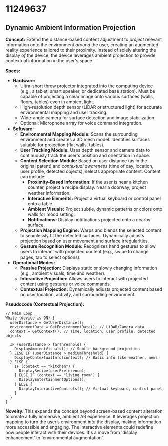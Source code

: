 # 11249637

## Dynamic Ambient Information Projection

**Concept:** Extend the distance-based content adjustment to *project* relevant information onto the environment *around* the user, creating an augmented reality experience tailored to their proximity. Instead of solely altering the display *of* the device, the device leverages ambient projection to provide contextual information *in* the user's space.

**Specs:**

*   **Hardware:**
    *   Ultra-short throw projector integrated into the computing device (e.g., a tablet, smart speaker, or dedicated base station). Must be capable of projecting a clear image onto various surfaces (walls, floors, tables) even in ambient light.
    *   High-resolution depth sensor (LiDAR or structured light) for accurate environmental mapping and user tracking.
    *   Wide-angle camera for surface detection and image stabilization.
    *   Optional: Microphone array for voice command integration.
*   **Software:**
    *   **Environmental Mapping Module:** Scans the surrounding environment and creates a 3D mesh model. Identifies surfaces suitable for projection (flat walls, tables).
    *   **User Tracking Module:**  Uses depth sensor and camera data to continuously track the user's position and orientation in space.
    *   **Content Selection Module:** Based on user distance (as in the original patent) and *contextual awareness* (time of day, location, user profile, detected objects), selects appropriate content.  Content can include:
        *   **Proximity-Based Information:** If the user is near a kitchen counter, project a recipe display. Near a doorway, project weather information.
        *   **Interactive Elements:** Project a virtual keyboard or control panel onto a table.
        *   **Ambient Visuals:**  Project subtle, dynamic patterns or colors onto walls for mood setting.
        *   **Notifications:** Display notifications projected onto a nearby surface.
    *   **Projection Mapping Engine:** Warps and blends the selected content to seamlessly fit the detected surfaces. Dynamically adjusts projection based on user movement and surface irregularities.
    *   **Gesture Recognition Module:** Recognizes hand gestures to allow users to interact with projected content (e.g., swipe to change pages, tap to select options).
*   **Operational Modes:**
    *   **Passive Projection:**  Displays static or slowly changing information (e.g., ambient visuals, time and weather).
    *   **Interactive Projection:**  Allows users to interact with projected content using gestures or voice commands.
    *   **Contextual Projection:**  Dynamically adjusts projected content based on user location, activity, and surrounding environment.

**Pseudocode (Contextual Projection):**

```
// Main Loop
While (device is ON) {
  userDistance = GetUserDistance();
  environmentData = GetEnvironmentData(); // LiDAR/Camera data
  context = GetContext(); // Time, location, user profile, detected objects

  IF (userDistance > farThreshold) {
    DisplayAmbientVisuals(); // Subtle background projection
  } ELSE IF (userDistance > mediumThreshold) {
    DisplayContextualInfo(context); // Basic info like weather, news
  } ELSE {
    IF (context == "kitchen") {
      DisplayRecipe(userPreference);
    } ELSE IF (context == "living room") {
      DisplayEntertainmentOptions();
    } ELSE {
      DisplayInteractiveControls(); // Virtual keyboard, control panel
    }
  }
}
```

**Novelty:** This expands the concept beyond screen-based content alteration to create a fully immersive, ambient AR experience. It leverages projection mapping to turn the user’s environment *into* the display, making information more accessible and engaging.  The interactive elements could redefine how people interact with their devices. It's a move from 'display enhancement' to 'environmental augmentation'.